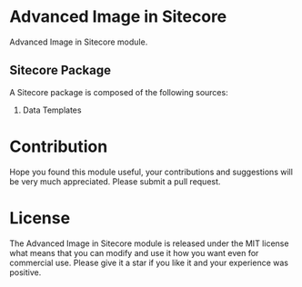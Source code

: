 # Advanced Image in Sitecore
Advanced Image in Sitecore module.

## Sitecore Package
A Sitecore package is composed of the following sources:
1. Data Templates

# Contribution
Hope you found this module useful, your contributions and suggestions will be very much appreciated. Please submit a pull request.

# License
The Advanced Image in Sitecore module is released under the MIT license what means that you can modify and use it how you want even for commercial use. Please give it a star if you like it and your experience was positive.
